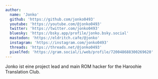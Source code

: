 ```yaml
---
author:
  name: 'Jonko'
  github: 'https://github.com/jonko0493'
  youtube: 'https://youtube.com/@jonko0493'
  twitter: 'https://twitter.com/jonko0493'
  bluesky: 'https://bsky.app/profile/jonko.bsky.social'
  mastodon: 'https://eldritch.cafe/@jonko'
  instagram: 'https://instagram.com/jonko0493'
  threads: 'https://threads.net/@jonko0493'
  pixelfed: 'https://gram.social/i/web/profile/720048688300269620'
---
```


Jonko ist eine project lead and main ROM hacker for the Haroohie Translation Club.